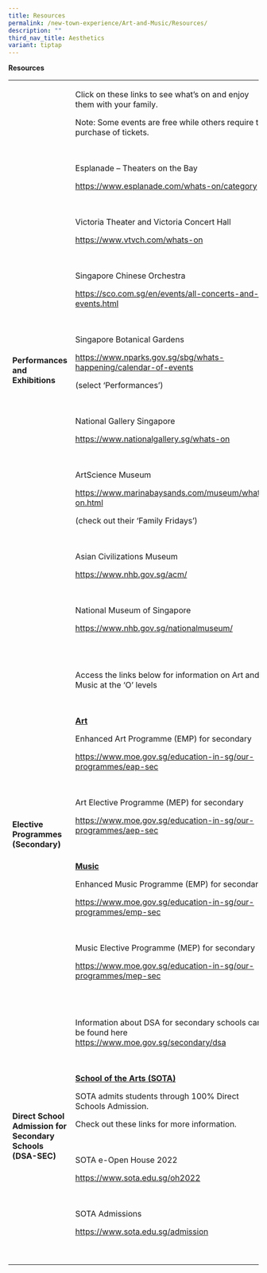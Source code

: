 ```yaml
---
title: Resources
permalink: /new-town-experience/Art-and-Music/Resources/
description: ""
third_nav_title: Aesthetics
variant: tiptap
---
```

<p><strong>Resources</strong>
</p>
<table style="minWidth: 50px">
<colgroup>
<col>
<col>
</colgroup>
<tbody>
<tr>
<td rowspan="1" colspan="1">
<p><strong>Performances and Exhibitions</strong>
</p>
</td>
<td rowspan="1" colspan="1">
<p>Click on these links to see what’s on and enjoy them with your family.</p>
<p>Note: Some events are free while others require the purchase of tickets.</p>
<p>&nbsp;</p>
<p>Esplanade – Theaters on the Bay</p>
<p><a href="https://www.esplanade.com/whats-on/category" rel="noopener noreferrer nofollow" target="_blank">https://www.esplanade.com/whats-on/category</a>
</p>
<p>&nbsp;</p>
<p>Victoria Theater and Victoria Concert Hall</p>
<p><a href="https://www.vtvch.com/whats-on" rel="noopener noreferrer nofollow" target="_blank">https://www.vtvch.com/whats-on</a>
</p>
<p>&nbsp;</p>
<p>Singapore Chinese Orchestra</p>
<p><a href="https://sco.com.sg/en/events/all-concerts-and-events.html" rel="noopener noreferrer nofollow" target="_blank">https://sco.com.sg/en/events/all-concerts-and-events.html</a>
</p>
<p>&nbsp;</p>
<p>Singapore Botanical Gardens</p>
<p><a href="https://www.nparks.gov.sg/sbg/whats-happening/calendar-of-events" rel="noopener noreferrer nofollow" target="_blank">https://www.nparks.gov.sg/sbg/whats-happening/calendar-of-events</a>
</p>
<p>(select ‘Performances’)</p>
<p>&nbsp;</p>
<p>National Gallery Singapore</p>
<p><a href="https://www.nationalgallery.sg/whats-on" rel="noopener noreferrer nofollow" target="_blank">https://www.nationalgallery.sg/whats-on</a>
</p>
<p>&nbsp;</p>
<p>ArtScience Museum</p>
<p><a href="https://www.marinabaysands.com/museum/whats-on.html" rel="noopener noreferrer nofollow" target="_blank">https://www.marinabaysands.com/museum/whats-on.html</a>
</p>
<p>(check out their ‘Family Fridays’)</p>
<p>&nbsp;</p>
<p>Asian Civilizations Museum</p>
<p><a href="https://www.nhb.gov.sg/acm" rel="noopener noreferrer nofollow" target="_blank">https://www.nhb.gov.sg/acm/</a>
</p>
<p>&nbsp;</p>
<p>National Museum of Singapore</p>
<p><a href="https://www.nhb.gov.sg/nationalmuseum/" rel="noopener noreferrer nofollow" target="_blank">https://www.nhb.gov.sg/nationalmuseum/</a>
</p>
<p>&nbsp;</p>
</td>
</tr>
<tr>
<td rowspan="1" colspan="1">
<p><strong>Elective Programmes (Secondary)</strong>
</p>
</td>
<td rowspan="1" colspan="1">
<p>Access the links below for information on Art and Music at the ‘O’ levels</p>
<p>&nbsp;</p>
<p><strong><u>Art</u></strong>
</p>
<p>Enhanced Art Programme (EMP) for secondary</p>
<p><a href="https://www.moe.gov.sg/education-in-sg/our-programmes/eap-sec" rel="noopener noreferrer nofollow" target="_blank">https://www.moe.gov.sg/education-in-sg/our-programmes/eap-sec</a>
</p>
<p>&nbsp;</p>
<p>Art Elective Programme (MEP) for secondary</p>
<p><a href="https://www.moe.gov.sg/education-in-sg/our-programmes/aep-sec" rel="noopener noreferrer nofollow" target="_blank">https://www.moe.gov.sg/education-in-sg/our-programmes/aep-sec</a>
</p>
<p>&nbsp;</p>
<p><strong><u>Music</u></strong>
</p>
<p>Enhanced Music Programme (EMP) for secondary</p>
<p><a href="https://www.moe.gov.sg/education-in-sg/our-programmes/emp-sec" rel="noopener noreferrer nofollow" target="_blank">https://www.moe.gov.sg/education-in-sg/our-programmes/emp-sec</a>
</p>
<p>&nbsp;</p>
<p>Music Elective Programme (MEP) for secondary</p>
<p><a href="https://www.moe.gov.sg/education-in-sg/our-programmes/mep-sec" rel="noopener noreferrer nofollow" target="_blank">https://www.moe.gov.sg/education-in-sg/our-programmes/mep-sec</a>
</p>
<p>&nbsp;</p>
</td>
</tr>
<tr>
<td rowspan="1" colspan="1">
<p><strong>Direct School Admission for Secondary Schools (DSA-SEC)</strong>
</p>
</td>
<td rowspan="1" colspan="1">
<p>Information about DSA for secondary schools can be found here <a href="https://www.moe.gov.sg/secondary/dsa" rel="noopener noreferrer nofollow" target="_blank">https://www.moe.gov.sg/secondary/dsa</a>
</p>
<p>&nbsp;</p>
<p><strong><u>School of the Arts (SOTA)</u></strong>
</p>
<p>SOTA admits students through 100% Direct Schools Admission.</p>
<p>Check out these links for more information.</p>
<p>&nbsp;</p>
<p>SOTA e-Open House 2022</p>
<p><a href="https://www.sota.edu.sg/oh2022" rel="noopener noreferrer nofollow" target="_blank">https://www.sota.edu.sg/oh2022</a>
</p>
<p>&nbsp;</p>
<p>SOTA Admissions</p>
<p><a href="https://www.sota.edu.sg/admission" rel="noopener noreferrer nofollow" target="_blank">https://www.sota.edu.sg/admission</a>
</p>
<p>&nbsp;</p>
</td>
</tr>
</tbody>
</table>
<p></p>